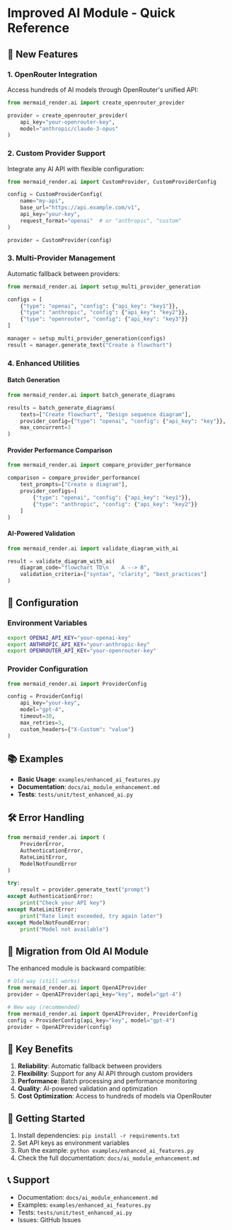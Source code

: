 # Improved AI Module - Quick Reference

## 🚀 New Features

### 1. OpenRouter Integration

Access hundreds of AI models through OpenRouter's unified API:

```python
from mermaid_render.ai import create_openrouter_provider

provider = create_openrouter_provider(
    api_key="your-openrouter-key",
    model="anthropic/claude-3-opus"
)
```

### 2. Custom Provider Support

Integrate any AI API with flexible configuration:

```python
from mermaid_render.ai import CustomProvider, CustomProviderConfig

config = CustomProviderConfig(
    name="my-api",
    base_url="https://api.example.com/v1",
    api_key="your-key",
    request_format="openai"  # or "anthropic", "custom"
)

provider = CustomProvider(config)
```

### 3. Multi-Provider Management

Automatic fallback between providers:

```python
from mermaid_render.ai import setup_multi_provider_generation

configs = [
    {"type": "openai", "config": {"api_key": "key1"}},
    {"type": "anthropic", "config": {"api_key": "key2"}},
    {"type": "openrouter", "config": {"api_key": "key3"}}
]

manager = setup_multi_provider_generation(configs)
result = manager.generate_text("Create a flowchart")
```

### 4. Enhanced Utilities

#### Batch Generation

```python
from mermaid_render.ai import batch_generate_diagrams

results = batch_generate_diagrams(
    texts=["Create flowchart", "Design sequence diagram"],
    provider_config={"type": "openai", "config": {"api_key": "key"}},
    max_concurrent=3
)
```

#### Provider Performance Comparison

```python
from mermaid_render.ai import compare_provider_performance

comparison = compare_provider_performance(
    test_prompts=["Create a diagram"],
    provider_configs=[
        {"type": "openai", "config": {"api_key": "key1"}},
        {"type": "anthropic", "config": {"api_key": "key2"}}
    ]
)
```

#### AI-Powered Validation

```python
from mermaid_render.ai import validate_diagram_with_ai

result = validate_diagram_with_ai(
    diagram_code="flowchart TD\n    A --> B",
    validation_criteria=["syntax", "clarity", "best_practices"]
)
```

## 🔧 Configuration

### Environment Variables

```bash
export OPENAI_API_KEY="your-openai-key"
export ANTHROPIC_API_KEY="your-anthropic-key"
export OPENROUTER_API_KEY="your-openrouter-key"
```

### Provider Configuration

```python
from mermaid_render.ai import ProviderConfig

config = ProviderConfig(
    api_key="your-key",
    model="gpt-4",
    timeout=30,
    max_retries=3,
    custom_headers={"X-Custom": "value"}
)
```

## 📚 Examples

- **Basic Usage**: `examples/enhanced_ai_features.py`
- **Documentation**: `docs/ai_module_enhancement.md`
- **Tests**: `tests/unit/test_enhanced_ai.py`

## 🛠️ Error Handling

```python
from mermaid_render.ai import (
    ProviderError,
    AuthenticationError,
    RateLimitError,
    ModelNotFoundError
)

try:
    result = provider.generate_text("prompt")
except AuthenticationError:
    print("Check your API key")
except RateLimitError:
    print("Rate limit exceeded, try again later")
except ModelNotFoundError:
    print("Model not available")
```

## 🔄 Migration from Old AI Module

The enhanced module is backward compatible:

```python
# Old way (still works)
from mermaid_render.ai import OpenAIProvider
provider = OpenAIProvider(api_key="key", model="gpt-4")

# New way (recommended)
from mermaid_render.ai import OpenAIProvider, ProviderConfig
config = ProviderConfig(api_key="key", model="gpt-4")
provider = OpenAIProvider(config)
```

## 🎯 Key Benefits

1. **Reliability**: Automatic fallback between providers
2. **Flexibility**: Support for any AI API through custom providers
3. **Performance**: Batch processing and performance monitoring
4. **Quality**: AI-powered validation and optimization
5. **Cost Optimization**: Access to hundreds of models via OpenRouter

## 🚀 Getting Started

1. Install dependencies: `pip install -r requirements.txt`
2. Set API keys as environment variables
3. Run the example: `python examples/enhanced_ai_features.py`
4. Check the full documentation: `docs/ai_module_enhancement.md`

## 📞 Support

- Documentation: `docs/ai_module_enhancement.md`
- Examples: `examples/enhanced_ai_features.py`
- Tests: `tests/unit/test_enhanced_ai.py`
- Issues: GitHub Issues

